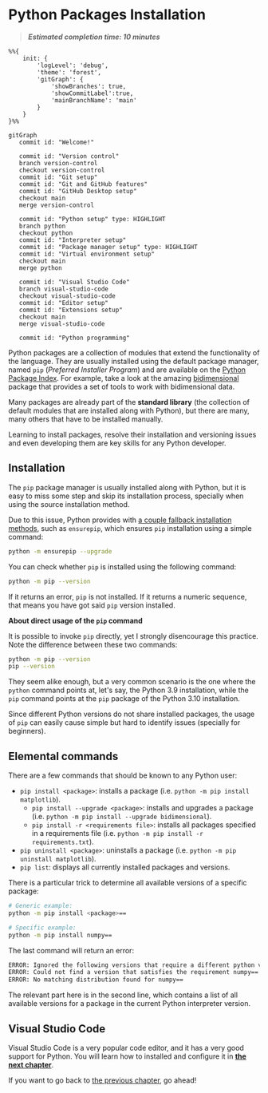 # Python Packages Installation

> ***Estimated completion time: 10 minutes***

```mermaid
%%{
    init: {
        'logLevel': 'debug',
        'theme': 'forest',
        'gitGraph': {
            'showBranches': true,
            'showCommitLabel':true,
            'mainBranchName': 'main'
        }
    }
}%%

gitGraph
   commit id: "Welcome!"

   commit id: "Version control"
   branch version-control
   checkout version-control
   commit id: "Git setup"
   commit id: "Git and GitHub features"
   commit id: "GitHub Desktop setup"
   checkout main
   merge version-control

   commit id: "Python setup" type: HIGHLIGHT
   branch python
   checkout python
   commit id: "Interpreter setup"
   commit id: "Package manager setup" type: HIGHLIGHT
   commit id: "Virtual environment setup"
   checkout main
   merge python

   commit id: "Visual Studio Code"
   branch visual-studio-code
   checkout visual-studio-code
   commit id: "Editor setup"
   commit id: "Extensions setup"
   checkout main
   merge visual-studio-code

   commit id: "Python programming"
```

Python packages are a collection of modules that extend the functionality of the language. They are usually installed using the default package manager, named `pip` (*Preferred Installer Program*) and are available on the [Python Package Index](https://pypi.org/). For example, take a look at the amazing [bidimensional](https://pypi.org/project/bidimensional/) package that provides a set of tools to work with bidimensional data.

Many packages are already part of the **standard library** (the collection of default modules that are installed along with Python), but there are many, many others that have to be installed manually.

Learning to install packages, resolve their installation and versioning issues and even developing them are key skills for any Python developer.

## Installation

The `pip` package manager is usually installed along with Python, but it is easy to miss some step and skip its installation process, specially when using the source installation method.

Due to this issue, Python provides with [a couple fallback installation methods](https://pip.pypa.io/en/stable/installation/#supported-methods), such as `ensurepip`, which ensures `pip` installation using a simple command:

```bash
python -m ensurepip --upgrade
```

You can check whether `pip` is installed using the following command:

```bash
python -m pip --version
```

If it returns an error, `pip` is not installed. If it returns a numeric sequence, that means you have got said `pip` version installed.

**About direct usage of the `pip` command**

It is possible to invoke `pip` directly, yet I strongly disencourage this practice. Note the difference between these two commands:

```bash
python -m pip --version
pip --version
```

They seem alike enough, but a very common scenario is the one where the `python` command points at, let's say, the Python 3.9 installation, while the `pip` command points at the `pip` package of the Python 3.10 installation.

Since different Python versions do not share installed packages, the usage of `pip` can easily cause simple but hard to identify issues (specially for beginners).

## Elemental commands

There are a few commands that should be known to any Python user:

* `pip install <package>`: installs a package (i.e. `python -m pip install matplotlib`).
  * `pip install --upgrade <package>`: installs and upgrades a package (i.e. `python -m pip install --upgrade bidimensional`).
  * `pip install -r <requirements file>`: installs all packages specified in a requirements file (i.e. `python -m pip install -r requirements.txt`).
* `pip uninstall <package>`: uninstalls a package (i.e. `python -m pip uninstall matplotlib`).
* `pip list`: displays all currently installed packages and versions.

There is a particular trick to determine all available versions of a specific package:

```bash
# Generic example:
python -m pip install <package>==

# Specific example:
python -m pip install numpy==
```

The last command will return an error:

```bash
ERROR: Ignored the following versions that require a different python version: 1.21.2 Requires-Python >=3.7,<3.11; 1.21.3 Requires-Python >=3.7,<3.11; 1.21.4 Requires-Python >=3.7,<3.11; 1.21.5 Requires-Python >=3.7,<3.11; 1.21.6 Requires-Python >=3.7,<3.11
ERROR: Could not find a version that satisfies the requirement numpy== (from versions: 1.3.0, 1.4.1, 1.5.0, 1.5.1, 1.6.0, 1.6.1, 1.6.2, 1.7.0, 1.7.1, 1.7.2, 1.8.0, 1.8.1, 1.8.2, 1.9.0, 1.9.1, 1.9.2, 1.9.3, 1.10.0.post2, 1.10.1, 1.10.2, 1.10.4, 1.11.0, 1.11.1, 1.11.2, 1.11.3, 1.12.0, 1.12.1, 1.13.0, 1.13.1, 1.13.3, 1.14.0, 1.14.1, 1.14.2, 1.14.3, 1.14.4, 1.14.5, 1.14.6, 1.15.0, 1.15.1, 1.15.2, 1.15.3, 1.15.4, 1.16.0, 1.16.1, 1.16.2, 1.16.3, 1.16.4, 1.16.5, 1.16.6, 1.17.0, 1.17.1, 1.17.2, 1.17.3, 1.17.4, 1.17.5, 1.18.0, 1.18.1, 1.18.2, 1.18.3, 1.18.4, 1.18.5, 1.19.0, 1.19.1, 1.19.2, 1.19.3, 1.19.4, 1.19.5, 1.20.0, 1.20.1, 1.20.2, 1.20.3, 1.21.0, 1.21.1, 1.22.0, 1.22.1, 1.22.2, 1.22.3, 1.22.4, 1.23.0rc1, 1.23.0rc2, 1.23.0rc3, 1.23.0, 1.23.1, 1.23.2, 1.23.3, 1.23.4, 1.23.5, 1.24.0rc1, 1.24.0rc2, 1.24.0, 1.24.1, 1.24.2)
ERROR: No matching distribution found for numpy==
```

The relevant part here is in the second line, which contains a list of all available versions for a package in the current Python interpreter version.

## Visual Studio Code

Visual Studio Code is a very popular code editor, and it has a very good support for Python. You will learn how to installed and configure it in [**the next chapter**](/docs/visual-studio-code/editor/README.md).

If you want to go back to [the previous chapter](../interpreter/README.md), go ahead!
